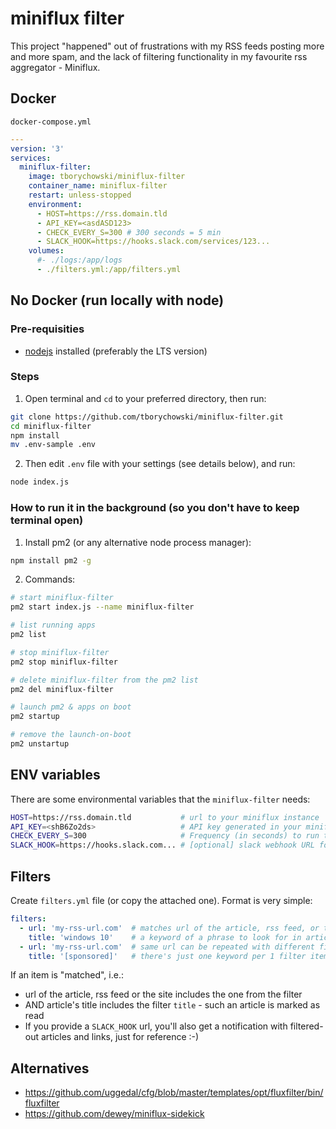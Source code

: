 # miniflux filter
This project "happened" out of frustrations with my RSS feeds posting more and more spam, and the lack of filtering functionality in my favourite rss aggregator - Miniflux.

## Docker
`docker-compose.yml`
```yml
---
version: '3'
services:
  miniflux-filter:
    image: tborychowski/miniflux-filter
    container_name: miniflux-filter
    restart: unless-stopped
    environment:
      - HOST=https://rss.domain.tld
      - API_KEY=<asdASD123>
      - CHECK_EVERY_S=300 # 300 seconds = 5 min
      - SLACK_HOOK=https://hooks.slack.com/services/123...
    volumes:
      #- ./logs:/app/logs
      - ./filters.yml:/app/filters.yml

```

## No Docker (run locally with node)
### Pre-requisities
- [nodejs](https://nodejs.org/en/) installed (preferably the LTS version)

### Steps
1. Open terminal and `cd` to your preferred directory, then run:
```sh
git clone https://github.com/tborychowski/miniflux-filter.git
cd miniflux-filter
npm install
mv .env-sample .env
```
2. Then edit `.env` file with your settings (see details below), and run:
```sh
node index.js
```

### How to run it in the background (so you don't have to keep terminal open)
1. Install pm2 (or any alternative node process manager):
```sh
npm install pm2 -g
```
2. Commands:
```sh
# start miniflux-filter
pm2 start index.js --name miniflux-filter

# list running apps
pm2 list

# stop miniflux-filter
pm2 stop miniflux-filter

# delete miniflux-filter from the pm2 list
pm2 del miniflux-filter

# launch pm2 & apps on boot
pm2 startup

# remove the launch-on-boot
pm2 unstartup
```

## ENV variables
There are some environmental variables that the `miniflux-filter` needs:
```sh
HOST=https://rss.domain.tld           # url to your miniflux instance
API_KEY=<shB6Zo2ds>                   # API key generated in your miniflux instance
CHECK_EVERY_S=300                     # Frequency (in seconds) to run the filter
SLACK_HOOK=https://hooks.slack.com... # [optional] slack webhook URL for notifications
```



## Filters
Create `filters.yml` file (or copy the attached one).
Format is very simple:
```yml
filters:
  - url: 'my-rss-url.com'  # matches url of the article, rss feed, or the site
    title: 'windows 10'    # a keyword of a phrase to look for in articles' titles
  - url: 'my-rss-url.com'  # same url can be repeated with different filters
    title: '[sponsored]'   # there's just one keyword per 1 filter item
```
If an item is "matched", i.e.:
- url of the article, rss feed or the site includes the one from the filter
- AND article's title includes the filter `title` - such an article is marked as read
- If you provide a `SLACK_HOOK` url, you'll also get a notification with filtered-out articles and links, just for reference :-)

## Alternatives
- https://github.com/uggedal/cfg/blob/master/templates/opt/fluxfilter/bin/fluxfilter
- https://github.com/dewey/miniflux-sidekick

